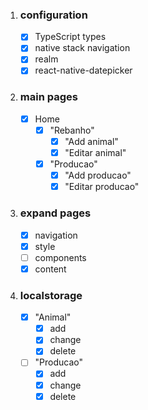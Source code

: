 1. ### configuration

   - [x] TypeScript types
   - [x] native stack navigation
   - [x] realm
   - [x] react-native-datepicker

2. ### main pages

   - [x] Home
      - [x] "Rebanho"
         - [x] "Add animal"
         - [x] "Editar animal"
      - [x] "Producao"
         - [x] "Add producao"
         - [x] "Editar producao"

3. ### expand pages

   - [x] navigation
   - [x] style
   - [ ] components
   - [x] content

4. ### localstorage

   - [x] "Animal"
      - [x] add
      - [x] change
      - [x] delete
   - [ ] "Producao"
      - [x] add
      - [x] change
      - [x] delete